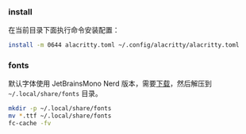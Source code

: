 ### install

在当前目录下面执行命令安装配置：

```bash
install -m 0644 alacritty.toml ~/.config/alacritty/alacritty.toml
```

### fonts

默认字体使用 JetBrainsMono Nerd 版本，需要[下载](https://github.com/ryanoasis/nerd-fonts/releases/download/v3.2.1/JetBrainsMono.zip)，然后解压到 `~/.local/share/fonts` 目录。

```bash
mkdir -p ~/.local/share/fonts
mv *.ttf ~/.local/share/fonts
fc-cache -fv
```
